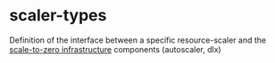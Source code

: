 # scaler-types
Definition of the interface between a specific resource-scaler and the 
[scale-to-zero infrastructure](https://github.com/v3io/scaler) components (autoscaler, dlx)
